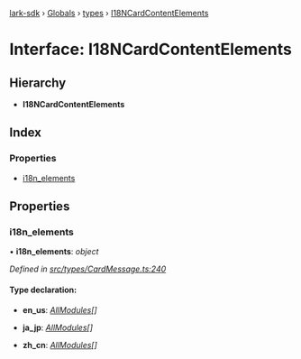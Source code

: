 [lark-sdk](../README.md) › [Globals](../globals.md) › [types](../modules/types.md) › [I18NCardContentElements](types.i18ncardcontentelements.md)

# Interface: I18NCardContentElements

## Hierarchy

* **I18NCardContentElements**

## Index

### Properties

* [i18n_elements](types.i18ncardcontentelements.md#i18n_elements)

## Properties

###  i18n_elements

• **i18n_elements**: *object*

*Defined in [src/types/CardMessage.ts:240](https://github.com/TbhT/lark-sdk/blob/5ecb791/src/types/CardMessage.ts#L240)*

#### Type declaration:

* **en_us**: *[AllModules](../modules/types.md#allmodules)[]*

* **ja_jp**: *[AllModules](../modules/types.md#allmodules)[]*

* **zh_cn**: *[AllModules](../modules/types.md#allmodules)[]*

